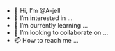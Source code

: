 - 👋 Hi, I’m @A-jell
- 👀 I’m interested in ...
- 🌱 I’m currently learning ...
- 💞️ I’m looking to collaborate on ...
- 📫 How to reach me ...

<!---
A-jell/A-jell is a ✨ special ✨ repository because its `README.md` (this file) appears on your GitHub profile.
You can click the Preview link to take a look at your changes.
--->
